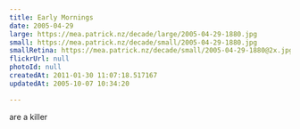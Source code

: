 ```yaml
---
title: Early Mornings
date: 2005-04-29
large: https://mea.patrick.nz/decade/large/2005-04-29-1880.jpg
small: https://mea.patrick.nz/decade/small/2005-04-29-1880.jpg
smallRetina: https://mea.patrick.nz/decade/small/2005-04-29-1880@2x.jpg
flickrUrl: null
photoId: null
createdAt: 2011-01-30 11:07:18.517167
updatedAt: 2005-10-07 10:34:20

---
```

are a killer
